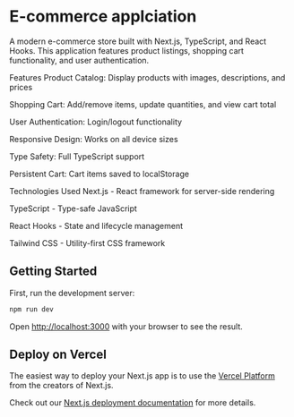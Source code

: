 # E-commerce applciation
A modern e-commerce store built with Next.js, TypeScript, and React Hooks. This application features product listings, shopping cart functionality, and user authentication.

Features
Product Catalog: Display products with images, descriptions, and prices

Shopping Cart: Add/remove items, update quantities, and view cart total

User Authentication: Login/logout functionality

Responsive Design: Works on all device sizes

Type Safety: Full TypeScript support

Persistent Cart: Cart items saved to localStorage

Technologies Used
Next.js - React framework for server-side rendering

TypeScript - Type-safe JavaScript

React Hooks - State and lifecycle management

Tailwind CSS - Utility-first CSS framework
## Getting Started

First, run the development server:

```bash
npm run dev
```

Open [http://localhost:3000](http://localhost:3000) with your browser to see the result.

## Deploy on Vercel

The easiest way to deploy your Next.js app is to use the [Vercel Platform](https://vercel.com/new?utm_medium=default-template&filter=next.js&utm_source=create-next-app&utm_campaign=create-next-app-readme) from the creators of Next.js.

Check out our [Next.js deployment documentation](https://nextjs.org/docs/app/building-your-application/deploying) for more details.
